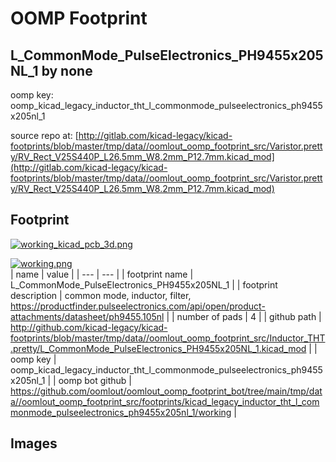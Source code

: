 # OOMP Footprint  
## L_CommonMode_PulseElectronics_PH9455x205NL_1  by none  
  
oomp key: oomp_kicad_legacy_inductor_tht_l_commonmode_pulseelectronics_ph9455x205nl_1  
  
source repo at: [http://gitlab.com/kicad-legacy/kicad-footprints/blob/master/tmp/data//oomlout_oomp_footprint_src/Varistor.pretty/RV_Rect_V25S440P_L26.5mm_W8.2mm_P12.7mm.kicad_mod](http://gitlab.com/kicad-legacy/kicad-footprints/blob/master/tmp/data//oomlout_oomp_footprint_src/Varistor.pretty/RV_Rect_V25S440P_L26.5mm_W8.2mm_P12.7mm.kicad_mod)  
## Footprint  
  
[![working_kicad_pcb_3d.png](working_kicad_pcb_3d_600.png)](working_kicad_pcb_3d.png)  
  
[![working.png](working_600.png)](working.png)  
| name | value | 
| --- | --- | 
| footprint name | L_CommonMode_PulseElectronics_PH9455x205NL_1 | 
| footprint description | common mode, inductor, filter, https://productfinder.pulseelectronics.com/api/open/product-attachments/datasheet/ph9455.105nl | 
| number of pads | 4 | 
| github path | http://github.com/kicad-legacy/kicad-footprints/blob/master/tmp/data//oomlout_oomp_footprint_src/Inductor_THT.pretty/L_CommonMode_PulseElectronics_PH9455x205NL_1.kicad_mod | 
| oomp key | oomp_kicad_legacy_inductor_tht_l_commonmode_pulseelectronics_ph9455x205nl_1 | 
| oomp bot github | https://github.com/oomlout/oomlout_oomp_footprint_bot/tree/main/tmp/data//oomlout_oomp_footprint_src/footprints/kicad_legacy_inductor_tht_l_commonmode_pulseelectronics_ph9455x205nl_1/working | 
## Images  
